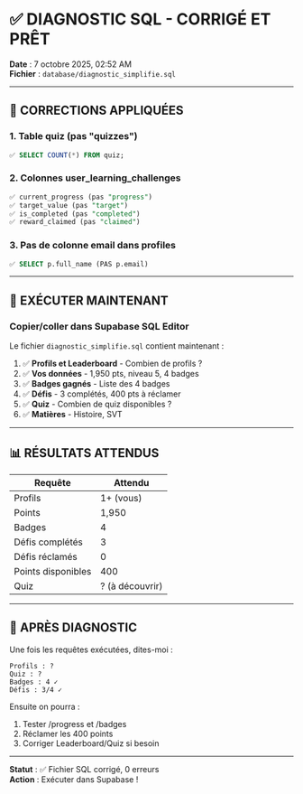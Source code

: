 # ✅ DIAGNOSTIC SQL - CORRIGÉ ET PRÊT

**Date** : 7 octobre 2025, 02:52 AM  
**Fichier** : `database/diagnostic_simplifie.sql`

---

## 🔧 CORRECTIONS APPLIQUÉES

### 1. Table quiz (pas "quizzes")
```sql
✅ SELECT COUNT(*) FROM quiz;
```

### 2. Colonnes user_learning_challenges
```sql
✅ current_progress (pas "progress")
✅ target_value (pas "target")
✅ is_completed (pas "completed")
✅ reward_claimed (pas "claimed")
```

### 3. Pas de colonne email dans profiles
```sql
✅ SELECT p.full_name (PAS p.email)
```

---

## 🎯 EXÉCUTER MAINTENANT

### Copier/coller dans Supabase SQL Editor

Le fichier `diagnostic_simplifie.sql` contient maintenant :

1. ✅ **Profils et Leaderboard** - Combien de profils ?
2. ✅ **Vos données** - 1,950 pts, niveau 5, 4 badges
3. ✅ **Badges gagnés** - Liste des 4 badges
4. ✅ **Défis** - 3 complétés, 400 pts à réclamer
5. ✅ **Quiz** - Combien de quiz disponibles ?
6. ✅ **Matières** - Histoire, SVT

---

## 📊 RÉSULTATS ATTENDUS

| Requête | Attendu |
|---------|---------|
| Profils | 1+ (vous) |
| Points | 1,950 |
| Badges | 4 |
| Défis complétés | 3 |
| Défis réclamés | 0 |
| Points disponibles | 400 |
| Quiz | ? (à découvrir) |

---

## 🚀 APRÈS DIAGNOSTIC

Une fois les requêtes exécutées, dites-moi :

```
Profils : ?
Quiz : ?
Badges : 4 ✓
Défis : 3/4 ✓
```

Ensuite on pourra :
1. Tester /progress et /badges
2. Réclamer les 400 points
3. Corriger Leaderboard/Quiz si besoin

---

**Statut** : ✅ Fichier SQL corrigé, 0 erreurs  
**Action** : Exécuter dans Supabase !
